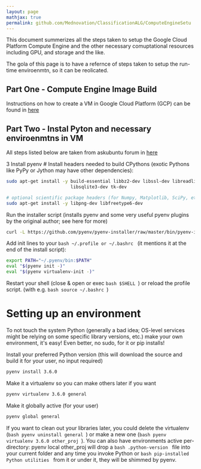```yaml
---
layout: page
mathjax: true
permalink: github.com/Mednovation/ClassificationALG/ComputeEngineSetu
---
```

This document summerizes all the steps taken to setup the Google Cloud Platform Compute Engine and the other necessary comuptational resources including GPU, and storage and the like.

The gola of this page is to have a refernce of steps taken to setup the run-time enviroenmtn, so it can be reolicated.

## Part One - Compute Engine Image Build
Instructions on how to create a VM in Google Cloud Platform (GCP) can be found in [here](http://cs231n.github.io/gce-tutorial/)


## Part Two - Instal Pyton and necessary enviroenmtns in VM
All steps listed below are taken from askubuntu forum in [here](https://askubuntu.com/questions/865554/how-do-i-install-python-3-6-using-apt-get)

3 Install pyenv #
Install headers needed to build CPythons (exotic Pythons like PyPy or Jython may have other dependencies):

```bash
sudo apt-get install -y build-essential libbz2-dev libssl-dev libreadline-dev \
                        libsqlite3-dev tk-dev

# optional scientific package headers (for Numpy, Matplotlib, SciPy, etc.)
sudo apt-get install -y libpng-dev libfreetype6-dev    
```

Run the installer script (installs pyenv and some very useful pyenv plugins by the original author; see here for more)
```bash
curl -L https://github.com/pyenv/pyenv-installer/raw/master/bin/pyenv-installer | bash
```
Add init lines to your ```bash ~/.profile or ~/.bashrc ``` (it mentions it at the end of the install script):
```bash
export PATH="~/.pyenv/bin:$PATH"
eval "$(pyenv init -)"
eval "$(pyenv virtualenv-init -)"
```
Restart your shell (close & open or exec ```bash $SHELL ```) or reload the profile script. (with e.g. ```bash source ~/.bashrc ```)

# Setting up an environment #
To not touch the system Python (generally a bad idea; OS-level services might be relying on some specific library versions, etc.) make your own environment, it's easy! Even better, no sudo, for it or pip installs!

Install your preferred Python version (this will download the source and build it for your user, no input required)
```bash
pyenv install 3.6.0
```
Make it a virtualenv so you can make others later if you want
```bash
pyenv virtualenv 3.6.0 general
```
Make it globally active (for your user)
```bash
pyenv global general
```
If you want to clean out your libraries later, you could delete the virtualenv (```bash pyenv uninstall general ```) or make a new one (```bash pyenv virtualenv 3.6.0 other_proj ```). You can also have environments active per-directory: pyenv local other_proj will drop a ```bash .python-version ``` file into your current folder and any time you invoke Python or ```bash pip-installed Python utilities ``` from it or under it, they will be shimmed by pyenv.
